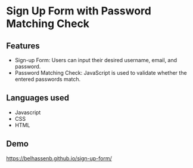 # Sign Up Form with Password Matching Check

## Features
* Sign-up Form: Users can input their desired username, email, and password.
* Password Matching Check: JavaScript is used to validate whether the entered passwords match.

## Languages used
* Javascript
* CSS
* HTML

## Demo
https://belhassenb.github.io/sign-up-form/